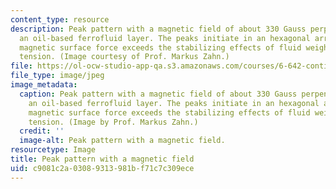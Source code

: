```yaml
---
content_type: resource
description: Peak pattern with a magnetic field of about 330 Gauss perpendicular to
  an oil-based ferrofluid layer. The peaks initiate in an hexagonal array when the
  magnetic surface force exceeds the stabilizing effects of fluid weight and surface
  tension. (Image courtesy of Prof. Markus Zahn.)
file: https://ol-ocw-studio-app-qa.s3.amazonaws.com/courses/6-642-continuum-electromechanics-fall-2008/c9081c2a03089313981bf71c7c309ece_6-642f08.jpg
file_type: image/jpeg
image_metadata:
  caption: Peak pattern with a magnetic field of about 330 Gauss perpendicular to
    an oil-based ferrofluid layer. The peaks initiate in an hexagonal array when the
    magnetic surface force exceeds the stabilizing effects of fluid weight and surface
    tension. (Image by Prof. Markus Zahn.)
  credit: ''
  image-alt: Peak pattern with a magnetic field.
resourcetype: Image
title: Peak pattern with a magnetic field
uid: c9081c2a-0308-9313-981b-f71c7c309ece
---
```


